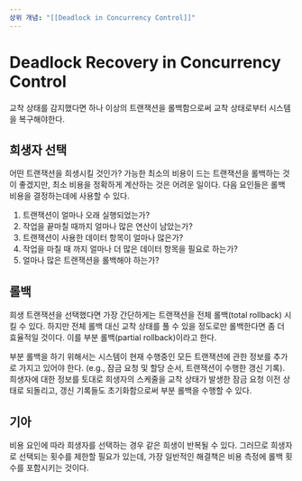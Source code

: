 ```yaml
---
상위 개념: "[[Deadlock in Concurrency Control]]"
---
```

# Deadlock Recovery in Concurrency Control
교착 상태를 감지했다면 하나 이상의 트랜잭션을 롤백함으로써 교착 상태로부터 시스템을 복구해야한다.

## 희생자 선택
어떤 트랜잭션을 희생시킬 것인가? 가능한 최소의 비용이 드는 트랜잭션을 롤백하는 것이 좋겠지만, 최소 비용을 정확하게 계산하는 것은 어려운 일이다. 다음 요인들은 롤백 비용을 결정하는데에 사용할 수 있다.

1. 트랜잭션이 얼마나 오래 실행되었는가?
2. 작업을 끝마칠 때까지 얼마나 많은 연산이 남았는가?
3. 트랜잭션이 사용한 데이터 항목이 얼마나 많은가?
4. 작업을 마칠 때 까지 얼마나 더 많은 데이터 항목을 필요로 하는가?
5. 얼마나 많은 트랜잭션을 롤백해야 하는가?

## 롤백
희생 트랜잭션을 선택했다면 가장 간단하게는 트랜잭션을 전체 롤백(total rollback) 시킬 수 있다. 하지만 전체 롤백 대신 교착 상태를 풀 수 있을 정도로만 롤백한다면 좀 더 효율적일 것이다. 이를 부분 롤백(partial rollback)이라고 한다.

부분 롤백을 하기 위해서는 시스템이 현재 수행중인 모든 트랜잭션에 관한 정보를 추가로 가지고 있어야 한다. (e.g., 잠금 요청 및 할당 순서, 트랜잭션이 수행한 갱신 기록). 희생자에 대한 정보를 토대로 희생자의 스케줄을 교착 상태가 발생한 잠금 요청 이전 상태로 되돌리고, 갱신 기록들도 초기화함으로써 부분 롤백을 수행할 수 있다.

## 기아
비용 요인에 따라 희생자를 선택하는 경우 같은 희생이 반복될 수 있다. 그러므로 희생자로 선택되는 횟수를 제한할 필요가 있는데, 가장 일반적인 해결책은 비용 측정에 롤백 횟수를 포함시키는 것이다.